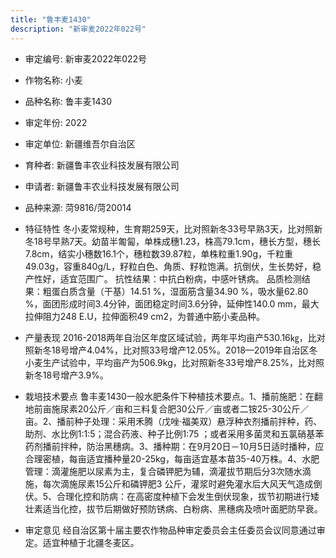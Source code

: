 ```yaml
---
title: "鲁丰麦1430"
description: "新审麦2022年022号"
---
```

* 审定编号:  新审麦2022年022号

*  作物名称:  小麦

*  品种名称:  鲁丰麦1430

*  审定年份:  2022

*  审定单位:  新疆维吾尔自治区

* 育种者:  新疆鲁丰农业科技发展有限公司

*  申请者:  新疆鲁丰农业科技发展有限公司

*  品种来源:  菏9816/菏20014

*  特征特性
冬小麦常规种，生育期259天，比对照新冬33号早熟3天，比对照新冬18号早熟7天。幼苗半匍匐，单株成穗1.23，株高79.1cm，穗长方型，穗长7.8cm，结实小穗数16.1个，穗粒数39.87粒，单株粒重1.90g，千粒重49.03g，容重840g/L，籽粒白色、角质、籽粒饱满。抗倒伏，生长势好，稳产性好，适宜范围广。
抗性结果：中抗白粉病，中感叶锈病。
品质检测结果：粗蛋白质含量（干基）14.51 %，湿面筋含量34.90 %，吸水量62.80 %，面团形成时间3.4分钟，面团稳定时间3.6分钟，延伸性140.0 mm，最大拉伸阻力248 E.U，拉伸面积49 cm2，为普通中筋小麦品种。

*  产量表现
2016-2018两年自治区年度区域试验，两年平均亩产530.16㎏，比对照新冬18号增产4.04%，比对照33号增产12.05%。2018—2019年自治区冬小麦生产试验中，平均亩产为506.9kg，比对照新冬33号增产8.25%，比对照新冬18号增产3.9%。

*  栽培技术要点
鲁丰麦1430一般水肥条件下种植技术要点。1、播前施肥：在翻地前亩施尿素20公斤／亩和三料复合肥30公斤／亩或者二铵25-30公斤／亩。2、播前种子处理：采用禾腾（戊唑·福美双）悬浮种衣剂播前拌种，药、助剂、水比例1:1:5；混合药液、种子比例1:75 ；或者采用多菌灵和五氯硝基苯药剂播前拌种，防治黑穗病。3、播种期：在9月20日－10月5日适时播种，应合理密植，每亩适宜播种量20-25kg，每亩适宜基本苗35-40万株。4、水肥管理：滴灌施肥以尿素为主，复合磷钾肥为辅，滴灌拔节期后分3次随水滴施，每次滴施尿素15公斤和磷钾肥3 公斤，灌浆时避免灌水后大风天气造成倒伏。5、合理化控和防病：在高密度种植下会发生倒伏现象，拔节初期进行矮壮素适当化控，拔节后期做好预防锈病、白粉病、黑穗病及喷叶面肥防早衰。

*  审定意见
经自治区第十届主要农作物品种审定委员会主任委员会议同意通过审定。适宜种植于北疆冬麦区。
